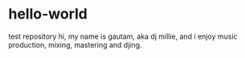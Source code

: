 # hello-world
test repository
hi, my name is gautam, aka dj millie, and i enjoy music production, mixing, mastering and djing.
